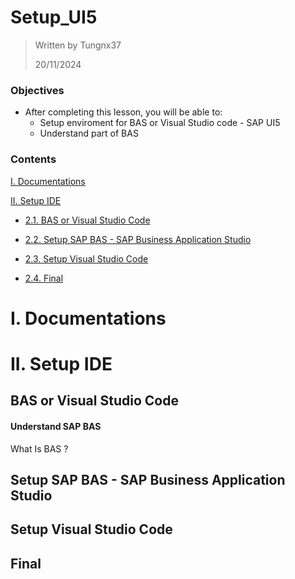 # Setup_UI5

> Written by Tungnx37
> 
> 20/11/2024
> 
### Objectives
- After completing this lesson, you will be able to:
  * Setup enviroment for BAS or Visual Studio code - SAP UI5
  * Understand part of BAS 
### Contents
[I. Documentations ](#iDocumentations) 

[II. Setup IDE ](#iiSetUpEnviroment)  

- [2.1. BAS or Visual Studio Code](#BAS-or-Visual-Studio-Code)

- [2.2. Setup SAP BAS - SAP Business Application Studio ](#Setup-SAP-BAS---SAP-Business-Application-Studio)
 
- [2.3. Setup Visual Studio Code](#Setup-Visual-Studio-Code)

- [2.4. Final](#Final)


<a name = "iDocumentations"></a>
# I. Documentations
<a name="Documentations"></a>



 <a name ="iiSetUpEnviroment"></a>  
# II. Setup IDE 
 <a name="Setup enviroment"></a>  

##  BAS or Visual Studio Code

#### Understand SAP BAS
What Is BAS ?  


##  Setup SAP BAS - SAP Business Application Studio

##  Setup Visual Studio Code

##  Final
